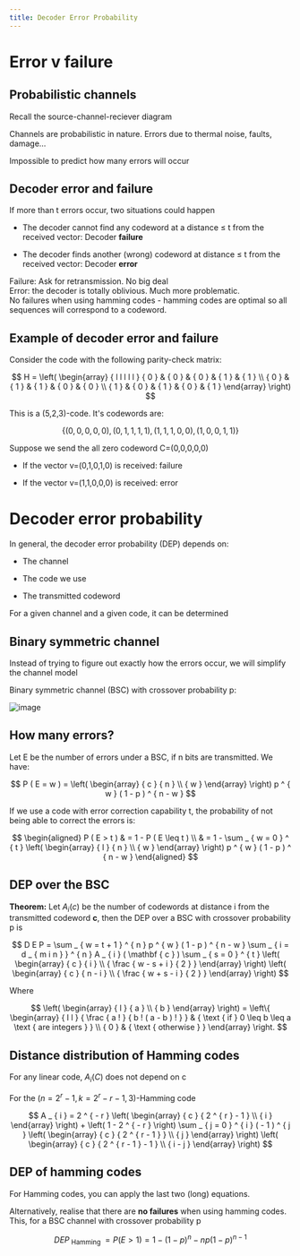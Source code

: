 ```yaml
---
title: Decoder Error Probability
---
```


# Error v failure

## Probabilistic channels

Recall the source-channel-reciever diagram

Channels are probabilistic in nature. Errors due to thermal noise,
faults, damage...

Impossible to predict how many errors will occur

## Decoder error and failure

If more than t errors occur, two situations could happen

- The decoder cannot find any codeword at a distance $\leqslant$ t
  from the received vector: Decoder **failure**

- The decoder finds another (wrong) codeword at distance $\leqslant$ t
  from the received vector: Decoder **error**

Failure: Ask for retransmission. No big deal\
Error: the decoder is totally oblivious. Much more problematic.\
No failures when using hamming codes - hamming codes are optimal so all
sequences will correspond to a codeword.

## Example of decoder error and failure

Consider the code with the following parity-check matrix:

$$
H = \left( \begin{array} { l l l l l } { 0 } & { 0 } & { 0 } & { 1 } & { 1 } \\ { 0 } & { 1 } & { 1 } & { 0 } & { 0 } \\ { 1 } & { 0 } & { 1 } & { 0 } & { 1 } \end{array} \right)
$$

This is a (5,2,3)-code. It's codewords are:

$$
\{ ( 0,0,0,0,0 ) , ( 0,1,1,1,1 ) , ( 1,1,1,0,0 ) , ( 1,0,0,1,1 ) \}
$$

Suppose we send the all zero codeword C=(0,0,0,0,0)

- If the vector v=(0,1,0,1,0) is received: failure

- If the vector v=(1,1,0,0,0) is received: error

# Decoder error probability

In general, the decoder error probability (DEP) depends on:

- The channel

- The code we use

- The transmitted codeword

For a given channel and a given code, it can be determined

## Binary symmetric channel

Instead of trying to figure out exactly how the errors occur, we will
simplify the channel model

Binary symmetric channel (BSC) with crossover probability p:

![image](/img/Year_1/CT/ECC/bsc1.png)

## How many errors?

Let E be the number of errors under a BSC, if n bits are transmitted. We
have:

$$
P ( E = w ) = \left( \begin{array} { c } { n } \\ { w } \end{array} \right) p ^ { w } ( 1 - p ) ^ { n - w }
$$

If we use a code with error correction capability t, the probability of
not being able to correct the errors is:

$$
\begin{aligned} P ( E > t ) & = 1 - P ( E \leq t ) \\ & = 1 - \sum _ { w = 0 } ^ { t } \left( \begin{array} { l } { n } \\ { w } \end{array} \right) p ^ { w } ( 1 - p ) ^ { n - w } \end{aligned}
$$

## DEP over the BSC

**Theorem:** Let $A_i(c)$ be the number of codewords at distance i from
the transmitted codeword **c**, then the DEP over a BSC with crossover
probability p is

$$
D E P = \sum _ { w = t + 1 } ^ { n } p ^ { w } ( 1 - p ) ^ { n - w } \sum _ { i = d _ { m i n } } ^ { n } A _ { i } ( \mathbf { c } ) \sum _ { s = 0 } ^ { t } \left( \begin{array} { c } { i } \\ { \frac { w - s + i } { 2 } } \end{array} \right) \left( \begin{array} { c } { n - i } \\ { \frac { w + s - i } { 2 } } \end{array} \right)
$$

Where

$$
\left( \begin{array} { l } { a } \\ { b } \end{array} \right) = \left\{ \begin{array} { l l } { \frac { a ! } { b ! ( a - b ) ! } } & { \text { if } 0 \leq b \leq a \text { are integers } } \\ { 0 } & { \text { otherwise } } \end{array} \right.
$$

## Distance distribution of Hamming codes

For any linear code, $A_i(C)$ does not depend on c

For the
$\left( n = 2 ^ { r } - 1 , k = 2 ^ { r } - r - 1,3 \right)$-Hamming
code

$$
A _ { i } = 2 ^ { - r } \left( \begin{array} { c } { 2 ^ { r } - 1 } \\ { i } \end{array} \right) + \left( 1 - 2 ^ { - r } \right) \sum _ { j = 0 } ^ { i } ( - 1 ) ^ { j } \left( \begin{array} { c } { 2 ^ { r - 1 } } \\ { j } \end{array} \right) \left( \begin{array} { c } { 2 ^ { r - 1 } - 1 } \\ { i - j } \end{array} \right)
$$

## DEP of hamming codes

For Hamming codes, you can apply the last two (long) equations.

Alternatively, realise that there are **no failures** when using hamming
codes. This, for a BSC channel with crossover probability p

$$
D E P _ { \text { Hamming } } = P ( E > 1 ) = 1 - ( 1 - p ) ^ { n } - n p ( 1 - p ) ^ { n - 1 }
$$
